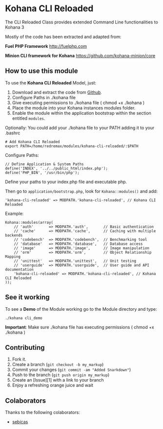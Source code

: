 Kohana CLI Reloaded
===================

The CLI Reloaded Class provides extended Command Line functionalities to Kohana 3

Mostly of the code has been extracted and adapted from:

**Fuel PHP Framework**
http://fuelphp.com

**Minion CLI framework for Kohana**
https://github.com/kohana-minion/core

How to use this module
----------------------

To use the **Kohana CLI Reloaded** Model, just:

1. Download and extract the code from [Github](https://sebicas@github.com/sebicas/kohana-cli-reloaded.git).
2. Configure Paths in ./kohana file
3. Give executing permissions to ./kohana file ( chmod +x ./kohana )
3. Place the module into your Kohana instances modules folder.
4. Enable the module within the application bootstrap within the section entitled `modules`.

Optionally: You could add your ./kohana file to your PATH adding it to your .bashrc

    # Add Kohana CLI Reloaded
    export PATH=/home/redremax/modules/kohana-cli-reloaded/:$PATH

Configure Paths:

    // Define Application & System Paths
    define('INDEX', '../../public_html/index.php');
    define('PHP_BIN', '/usr/bin/php');

Define your paths to your index.php file and executable php.

Then go to `application/bootstrap.php`, look for `Kohana::modules()` and add:

    'kohana-cli-reloaded' => MODPATH.'kohana-cli-reloaded', // Kohana CLI Reloaded

Example:

    Kohana::modules(array(
        // 'auth'       => MODPATH.'auth',       // Basic authentication
        // 'cache'      => MODPATH.'cache',      // Caching with multiple backends
        // 'codebench'  => MODPATH.'codebench',  // Benchmarking tool
        // 'database'   => MODPATH.'database',   // Database access
        // 'image'      => MODPATH.'image',      // Image manipulation
        // 'orm'        => MODPATH.'orm',        // Object Relationship Mapping
        // 'unittest'   => MODPATH.'unittest',   // Unit testing
        // 'userguide'  => MODPATH.'userguide',  // User guide and API documentation
        'kohana-cli-reloaded' => MODPATH.'kohana-cli-reloaded', // Kohana CLI Reloaded
    ));

See it working
--------------

To see a **Demo** of the Module working go to the Module directory and type:

    ./kohana cli_demo

**Important**: Make sure ./kohana file has executing permissions ( chmod +x ./kohana )

Contributing
------------

1. Fork it.
2. Create a branch (`git checkout -b my_markup`)
3. Commit your changes (`git commit -am "Added Snarkdown"`)
4. Push to the branch (`git push origin my_markup`)
5. Create an [Issue][1] with a link to your branch
6. Enjoy a refreshing orange juice and wait

Colaborators
------------

Thanks to the following colaborators:

* [sebicas](https://github.com/sebicas)